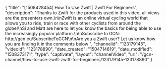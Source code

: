 {
    "title": "[1508428454] How To Use Zwift | Zwift For Beginners",
    "description": "Thanks to Zwift for the products used in this video, all views are the presenters own.\n\nZwift is an online virtual cycling world that allows you to ride, train or race with other cyclists from around the globe!\nSi and Matt are here to let you know the basics for being able to use the increasingly popular platform.\n\nSubscribe to GCN: http:\/\/gcn.eu\/SubscribeToGCN\n\nAre you a Zwift user? Let us know how you are finding it in the comments below ",
    "channelid": "123179145",
    "videoid": "123178890",
    "date_created": "1504714619",
    "date_modified": "1508373171",
    "type": "captivate",
    "layout": "channelVideo",
    "url": "\/gcn-channel\/how-to-use-zwift-zwift-for-beginners\/123179145-123178890"
}